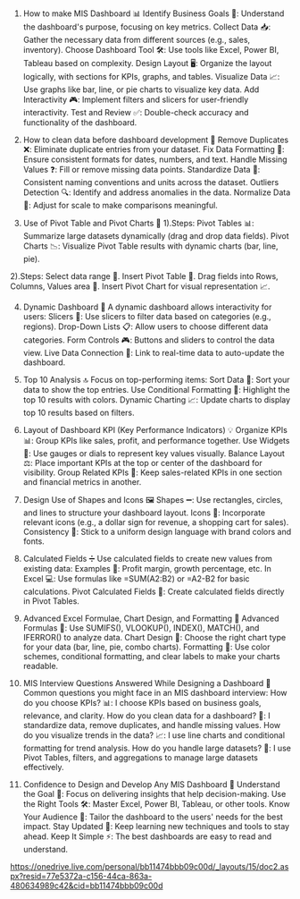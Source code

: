 1) How to make MIS Dashboard 📊
Identify Business Goals 🎯: Understand the dashboard's purpose, focusing on key metrics.
Collect Data 📥: Gather the necessary data from different sources (e.g., sales, inventory).
Choose Dashboard Tool 🛠️: Use tools like Excel, Power BI, Tableau based on complexity.
Design Layout 🖥️: Organize the layout logically, with sections for KPIs, graphs, and tables.
Visualize Data 📈: Use graphs like bar, line, or pie charts to visualize key data.
Add Interactivity 🎮: Implement filters and slicers for user-friendly interactivity.
Test and Review ✅: Double-check accuracy and functionality of the dashboard.

2) How to clean data before dashboard development 🧹
Remove Duplicates ❌: Eliminate duplicate entries from your dataset.
Fix Data Formatting 🔧: Ensure consistent formats for dates, numbers, and text.
Handle Missing Values ❓: Fill or remove missing data points.
Standardize Data 📝: Consistent naming conventions and units across the dataset.
Outliers Detection 🔍: Identify and address anomalies in the data.
Normalize Data 📏: Adjust for scale to make comparisons meaningful.

3) Use of Pivot Table and Pivot Charts 🔄
1).Steps:
Pivot Tables 📊: Summarize large datasets dynamically (drag and drop data fields).
Pivot Charts 📉: Visualize Pivot Table results with dynamic charts (bar, line, pie).

2).Steps:
Select data range 📝.
Insert Pivot Table 🔢.
Drag fields into Rows, Columns, Values area 🔄.
Insert Pivot Chart for visual representation 📈.

4) Dynamic Dashboard 🔄
A dynamic dashboard allows interactivity for users:
Slicers 🍰: Use slicers to filter data based on categories (e.g., regions).
Drop-Down Lists 📋: Allow users to choose different data categories.
Form Controls 🎮: Buttons and sliders to control the data view.
Live Data Connection 🔗: Link to real-time data to auto-update the dashboard.

5) Top 10 Analysis 🔝
Focus on top-performing items:
Sort Data 📑: Sort your data to show the top entries.
Use Conditional Formatting 🎨: Highlight the top 10 results with colors.
Dynamic Charting 📈: Update charts to display top 10 results based on filters.

6) Layout of Dashboard KPI (Key Performance Indicators) 💡
Organize KPIs 📊: Group KPIs like sales, profit, and performance together.
Use Widgets 🧩: Use gauges or dials to represent key values visually.
Balance Layout ⚖️: Place important KPIs at the top or center of the dashboard for visibility.
Group Related KPIs 📑: Keep sales-related KPIs in one section and financial metrics in another.

7) Design Use of Shapes and Icons 🖼️
Shapes ➖: Use rectangles, circles, and lines to structure your dashboard layout.
Icons 🔑: Incorporate relevant icons (e.g., a dollar sign for revenue, a shopping cart for sales).
Consistency 📏: Stick to a uniform design language with brand colors and fonts.

8) Calculated Fields ➗
Use calculated fields to create new values from existing data:
Examples 📐: Profit margin, growth percentage, etc.
In Excel 💻: Use formulas like =SUM(A2:B2) or =A2-B2 for basic calculations.
Pivot Calculated Fields 🔢: Create calculated fields directly in Pivot Tables.

9) Advanced Excel Formulae, Chart Design, and Formatting 🧠
Advanced Formulas 🧮: Use SUMIFS(), VLOOKUP(), INDEX(), MATCH(), and IFERROR() to analyze data.
Chart Design 🎨: Choose the right chart type for your data (bar, line, pie, combo charts).
Formatting 🎯: Use color schemes, conditional formatting, and clear labels to make your charts readable.

10) MIS Interview Questions Answered While Designing a Dashboard 🤔
Common questions you might face in an MIS dashboard interview:
How do you choose KPIs? 📊: I choose KPIs based on business goals, relevance, and clarity.
How do you clean data for a dashboard? 🧹: I standardize data, remove duplicates, and handle missing values.
How do you visualize trends in the data? 📈: I use line charts and conditional formatting for trend analysis.
How do you handle large datasets? 💾: I use Pivot Tables, filters, and aggregations to manage large datasets effectively.

11) Confidence to Design and Develop Any MIS Dashboard 💪
Understand the Goal 🎯: Focus on delivering insights that help decision-making.
Use the Right Tools 🛠️: Master Excel, Power BI, Tableau, or other tools.
Know Your Audience 👥: Tailor the dashboard to the users' needs for the best impact.
Stay Updated 📅: Keep learning new techniques and tools to stay ahead.
Keep It Simple ⚡: The best dashboards are easy to read and understand.

https://onedrive.live.com/personal/bb11474bbb09c00d/_layouts/15/doc2.aspx?resid=77e5372a-c156-44ca-863a-480634989c42&cid=bb11474bbb09c00d
